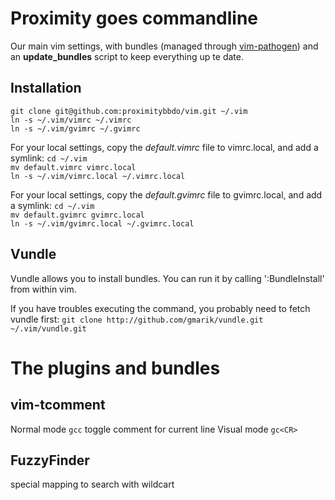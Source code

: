 Proximity goes commandline
==========================

Our main vim settings, with bundles (managed through [vim-pathogen](https://github.com/tpope/vim-pathogen)) and an **update_bundles** script to keep everything up te date.

Installation
------------
`git clone git@github.com:proximitybbdo/vim.git ~/.vim`  
`ln -s ~/.vim/vimrc ~/.vimrc`  
`ln -s ~/.vim/gvimrc ~/.gvimrc`  

For your local settings, copy the *default.vimrc* file to vimrc.local, and add a symlink:
`cd ~/.vim`  
`mv default.vimrc vimrc.local`  
`ln -s ~/.vim/vimrc.local ~/.vimrc.local`  

For your local settings, copy the *default.gvimrc* file to gvimrc.local, and add a symlink:
`cd ~/.vim`  
`mv default.gvimrc gvimrc.local`  
`ln -s ~/.vim/gvimrc.local ~/.gvimrc.local`  

Vundle
-----
Vundle allows you to install bundles.
You can run it by calling ':BundleInstall' from within vim.

If you have troubles executing the command, you probably need to fetch vundle first:
`git clone http://github.com/gmarik/vundle.git ~/.vim/vundle.git`

The plugins and bundles
=======================

vim-tcomment
------------
Normal mode
`gcc` toggle comment for current line
Visual mode
`gc<CR>`

FuzzyFinder
-----------
special mapping <c-s> to search with wildcart
